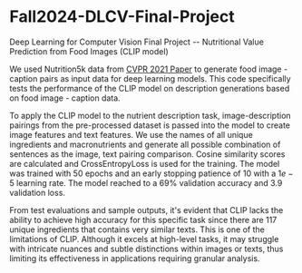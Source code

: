 # Fall2024-DLCV-Final-Project
Deep Learning for Computer Vision Final Project -- Nutritional Value Prediction from Food Images (CLIP model)

We used Nutrition5k data from [CVPR 2021 Paper](https://arxiv.org/abs/2103.03375) to generate food image - caption pairs as input data for deep learning models. This code specifically tests the performance of the CLIP model on description generations based on food image - caption data.

To apply the CLIP model to the nutrient description task, image-description pairings from the pre-processed dataset is passed into the model to create image features and text features. We use the names of all unique ingredients and macronutrients and generate all possible combination of sentences as the image, text pairing comparison. Cosine similarity scores are calculated and CrossEntropyLoss is used for the training. The model was trained with $50$ epochs and an early stopping patience of $10$ with a $1e-5$ learning rate. The model reached to a $69 \%$ validation accuracy and $3.9$ validation loss.

From test evaluations and sample outputs, it's evident that CLIP lacks the ability to achieve high accuracy for this specific task since there are 117 unique ingredients that contains very similar texts. This is one of the limitations of CLIP. Although it excels at high-level tasks, it may struggle with intricate nuances and subtle distinctions within images or texts, thus limiting its effectiveness in applications requiring granular analysis.
